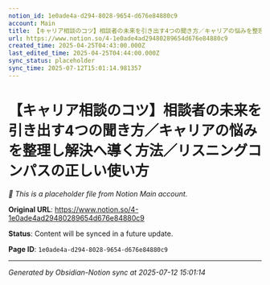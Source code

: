 ```yaml
---
notion_id: 1e0ade4a-d294-8028-9654-d676e84880c9
account: Main
title: 【キャリア相談のコツ】相談者の未来を引き出す4つの聞き方／キャリアの悩みを整理し解決へ導く方法／リスニングコンパスの正しい使い方
url: https://www.notion.so/4-1e0ade4ad29480289654d676e84880c9
created_time: 2025-04-25T04:43:00.000Z
last_edited_time: 2025-04-25T04:44:00.000Z
sync_status: placeholder
sync_time: 2025-07-12T15:01:14.981357
---
```


# 【キャリア相談のコツ】相談者の未来を引き出す4つの聞き方／キャリアの悩みを整理し解決へ導く方法／リスニングコンパスの正しい使い方

*🔄 This is a placeholder file from Notion Main account.*

**Original URL**: https://www.notion.so/4-1e0ade4ad29480289654d676e84880c9

**Status**: Content will be synced in a future update.

**Page ID**: `1e0ade4a-d294-8028-9654-d676e84880c9`

---

*Generated by Obsidian-Notion sync at 2025-07-12 15:01:14*
